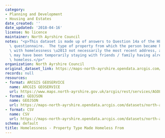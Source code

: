 ```yaml
---
category:
- Planning and Development
- Housing and Estates
date_created: ''
date_updated: '2018-04-16'
license: No licence
maintainer: North Ayrshire Council
notes: "<p>This dataset is made up of answers to Question 14a of the HL1 homelessness\
  \ questionnaire.  The type of property from which the person became homeless / threatened\
  \ with homelessness \u2013 not necessarily the most recent address, as applicants\
  \ may have been temporarily staying with friends / family having already become\
  \ homeless.</p>"
organization: North Ayrshire Council
original_dataset_link: https://maps-north-ayrshire.opendata.arcgis.com/maps/north-ayrshire::homelessness-property-type-made-homeless-from
records: null
resources:
- format: ARCGIS GEOSERVICE
  name: ARCGIS GEOSERVICE
  url: https://www.maps.north-ayrshire.gov.uk/arcgis/rest/services/AGOL/Open_Data_Portal3/MapServer/23
- format: GEOJSON
  name: GEOJSON
  url: https://maps-north-ayrshire.opendata.arcgis.com/datasets/north-ayrshire::homelessness-property-type-made-homeless-from.geojson?outSR=%7B%22latestWkid%22%3A27700%2C%22wkid%22%3A27700%7D
- format: CSV
  name: CSV
  url: https://maps-north-ayrshire.opendata.arcgis.com/datasets/north-ayrshire::homelessness-property-type-made-homeless-from.csv?outSR=%7B%22latestWkid%22%3A27700%2C%22wkid%22%3A27700%7D
schema: default
title: Homelessness - Property Type Made Homeless From
---
```

